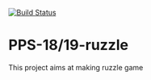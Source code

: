 [![Build Status](https://travis-ci.org/maunigit/ruzzle.svg?branch=master)](https://travis-ci.org/maunigit/ruzzle)

# PPS-18/19-ruzzle

This project aims at making ruzzle game
